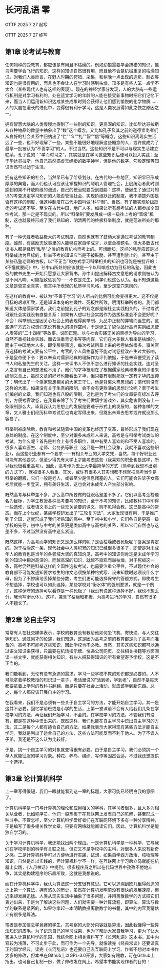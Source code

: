 # 长河乱语 零

OTTF 2025 7 27 起写

OTTF 2025 7 27 终写

## 第1章 论考试与教育

任何物种的受教育，都应该是有用且不枯燥的。例如幼狼需要学会捕猎的知识，雏鸟需要学会飞行的知识，这样的知识自然很有用，而且绝不会是机械重复的枯燥知识。对我们人类而言，在野人时期的狩猎、采集，和稍晚一点出现的造房、制衣等知识也是很有用的，而且也不会让人在学习时感到枯燥，顶多是有些人笨一点学不太会（某些现代人也有这样的表现）。现在的神经学家分发现，人的大脑有一些运行机制是对学习有利的，处在适宜学习的年龄的人能在接受新事物时把它们记忆下来，而当人们运用新知识达成某些成果时则会获得让他们感到愉悦的化学物质……人的大脑在漫长的进化中，变得很有利于学习，这是人类发展得如此之快之原因之一。

拥有智慧大脑的人类慢慢地得到了一些别的知识，更高深的知识。比如毕达哥拉斯从各种物品的数量中抽象出了“数”这个概念，又比如孔子及其之前的道德崇尚者们从良好的社会关系中归纳出了“仁”“义”“礼”“智”“信”等概念。这些知识离现实生活远了一些，也不好理解了一些，某些不能很好地理解这些概念的人，或许就成为了最早一批被认为“不善学习”的人。不过当然，这些知识不是不可以与现实生活建立联系，孔子说的：“学而时习之”，其实就是在学习这些知识后便可以投入实践；至于毕达哥拉斯，他自己虽然搞虚无缥缈的数字神学，但是他的数字、勾股定理等知识当然可以助于生活。

拥有这些知识的社会，当然早已有了阶级划分。在古代的一些地区，知识早已形成厚厚的典籍，而人们也认可应该让掌握知识的聪明人管理社会，上层统治者此时则感到如果不开放阶级的流通，自己的统治就要受到威胁：这样，便诞生了通过对知识的考查决定学习知识的人能否管理社会、实现阶级跃迁的制度。我不清楚外国是否有这样的制度，但这种制度在古代中国叫做“科举制”。当然，有了能实现阶级跃迁的考试还不够，至少在古代中国，地广人多，如果让所有想考试的人都参加全国性考试，那一定是不现实的。所以“科举制”要发展成一级一级往上考的“晋级”机制，这也就最终形成了我们熟知的，明清两代的终极科举制度，就是范进所处的那种。

有了一种优胜者收益极大的考试制度，自然也就有了鼓动大家通过考试的教育制度。诚然，有些励志故事里的人能够在家自学成才，以至金榜题名，但大多数古代读书人都是经历“私塾”之类的教育机构而考上的。可想而知，这样的私塾应该是以科举成功为目标的，科举不考的知识应当是不被鼓励、甚至遭到禁止的。甚至由于某些私塾老师的古板，以“不正当”的方式学习科举相关的知识也可能是被批评的：《不懂就要问》中，孙中山所处的应该就是一个以科举成功为目标的私塾，因此古板的教书先生一开始只愿意让大家背书，孙中山提出解释古文意思的请求则被认为是不同凡响、可能招致惩罚的——不仅是先生，同学们也这么认为。我不知道这篇文章是否完全真实，但其中所表现的私塾学习风格，至少是空穴来风的。

在这样的教育中，被认为“不善于学习”的人所占的比例可能会变得更大。这不仅是目标的艰难所致，还是知识本身的枯燥性、死板性所致。明清科举所考的，我们都知道大体是儒家学说。我们之前提到孔子的观念都是跟社会实践相关的，不过考试可跟社会实践没有直接关系：如果有人想以社会实践作为选拔标准会不会更好呢？不会！科举制正是因关心社会上的表现得察举制、九品中正制的弊端而诞生的，这些选举方式对权贵们来说有极大的操作空间，于是诞生了貌似品行高尚实则细思使人发笑的“二十四孝”等故事。说回正题。以与社会实践无关的目标为导向的学习，自然不重视社会实践，而去注重背记书写等内容，它们在大多数人看来是枯燥的。而由于中国地大人多，即使层层筛选，每次考试所呈上来的考卷依然很多，事关官员选择的考试又要有公平性，考官的个人风格喜好不能对试卷批改产生过大影响，于是皇帝便下令：要以朱熹对儒家经典的理解作为评判依据，于是朱熹便受到了读书人和私塾先生的关注。这样一来读书人不仅不怎么进行知识的社会实践，连对圣人之言有自己的想法也不用了，他们的才华被用在了根据儒家经典和朱熹的评语来编创文章上，虽然文章的好坏也能看出才华，但只要有限制那就一定有才华的压抑了：明代出了一个儒家思想相关的大家王守仁，他是背离朱熹思想的；清代则没有这样的大家。如果没有关于朱熹的限制，会不会有更鼎沸的思想讨论呢？至于考生们编创的文章，我们知道也有八股的限制，这也是为了考生们的文章要有标准去评判，方便考官改卷，在我看来除了苦了考生们做填字游戏外，其实危害倒没有上一条限制那么大。毕竟我认为思想上的发展是要难于形式上的发展的，各种各样的文章，文人雅士们经历科举考试后也肯定写得出来，但跳出朱熹去思考或许就没那么容易了。

科举制被废除后，教育和考试随着中国的变革也经历了变革，最终形成了我们现在身处的制度。在这个制度中，至少对很多未成年人来说，高考是与科举考试类似的考试。为什么呢？首先是社会上有很多职位，其中有受人喜欢的和不受人喜欢的，很多人喜欢医生、老师、公务员等职业（这只是一种社会现象，我就不喜欢这些职业），而这些职业都有一个要求——有相关专业的大学文凭，当然，每个好职业还可能有其他要求，但至少得先有大学上才能考虑这些（我喜欢的职业也是这样，所以我也很看重高考）。因此，高考作为去上大学最简单的方式（简单到我想不出别的方式了），就被很多人看重。其次，或许有很多人其实想都不想就把高考当作是科举的翻版，它们一般是老人，或者至少是信息闭塞的人，它们可能会告诉子女高考后就能一步登天，拥有美好生活，这也会对未成年人产生部分影响。

既然高考与科举差不多，那么高中所要做的就跟私塾差不多了。它们以高考金榜题名为目标，为学生教授各种高考要考的知识，至于不考的知识，比如教科书中印得一些选修，或者语文书上的一些无关紧要的课文，则不见得会教，这已是高中的常态。而在上个世纪，某些学校研发出了“三轮复习法”，大家发现很有用，于是推广到了全国，这就形成了我们所熟知的高中。至于初中和小学，它们各自是更高一级学校的先导，初中与中考的关系更是类似高中与高考的关系，所以它们自然也与这差不多，不过当然没有高中这么紧迫。

既然这样，为高考而学的知识又是怎么样的呢？是否枯燥或者死板呢？答案是肯定的。对于枯燥这一条，现代社会中人类积累的知识已经很多很多了，即使是对未成年人的教育也是当年的各领域大贤的真知灼见，高考中的知识则肯定是未成年学习到的知识中相对高深的。而越高深的知识，就越不直观而越枯燥。对于死板这一条，高考仍然是科举这样的全国性选拔考试，也需要注重公平性，不过现代社会的教育部不可能发通知要求考生的作文必须按某种格式写、设未知数时必须设什么字母，但为了不惨痛地丢掉某些分数，考生们更可能选择保守的答题方式，即使考生不想选择，学校也可以如此选择，某些学校对“衡水体”的强制要求，就是一个例子，这种保守的选择可以看作是一种死板了（我没有说这种选择不好，我也不想丢分，我也写衡水体）。这样，兼具了枯燥和死板，为高考进行的学习，自然有很多人不擅长了。

## 第2章 论自主学习

常常有人在社交媒体表示，学校的教育没有教给他如何坐飞机、寄快递、与人交往等知识。通过刚才的论述，我们知道，这是因为高考之前的教育都是为了高考而准备的，高考不可能考这些知识，因此学校也不必教。当然，其实这些知识都可以通过语文知识来获得，只需要在机场指示牌、快递公司网页、交往相关书籍等方面阅读一些文字，就能获得相关知识，有些人把获得知识的所有希望寄予学校，这是不正当的。

我们能看到，无论有没有急迫的需求，学习一些学校不教的知识都是必要的。人不可能拿着学校教授的知识过一辈子，老话里说的“活到老，学到老”，自然不是每天都要拿着上学时的教科书翻翻，而是只要在社会上活动，就应该学到新东西。总之，每个人都应该开展自主的学习。

在我看来，我们不是必须有一些关于自主学习的方法，才能开始自主学习。其一是这并不必要，回忆学前班或是小学的生活，上第一堂课前不会有人给我们几条在学校学习的方法，再让我们开始学习，不会的。在学校学习的方法，不管我们有没有，都是在这种中悟出来的。既然这样，我们也能在自主学习中悟出自主学习的方法。其二是每个人都有适合自己的方法，如果我表示大家得现有某些方法才能自主学习，我就是列出了适合自己的方法，这些方法可能反而不利于他人。为了不误人子弟，我还是不这么认为比较好。

于是，挑一个自主学习的对象就变得很有必要。由于是自主学习，我们必须挑一个单人就能征服的学习对象。种花、养鸟、编织、写作等固然合适，不过我还想提供一个选择。

## 第3章 论计算机科学

上一章写得很短，我们一眼就能看到这一章的标题，大家可能已经明白我的意图了。

计算机科学是一门与计算机的理论和应用相关的学科，其学习者很多，且大多为相关从业者，比如程序员。他们一般热衷于在互联网上发表自己的见解，甚至形成一种斗争。不管怎样，至少计算机科学爱好者们在互联网环境下多有一种分享精神，于是编写了很多相关教学文章，只要有网络就能阅读它们。因此，计算机科学是能独自学习的。

关于学习计算机科学，我还能找出两个理由。一是计算机科学是一种科学，它与我们在学校学到的科学有关联之处，但它又不是学校中的主科，对很多人来说有新奇之感。二是计算机科学可以方便地进行实践，试想，如果自学西方政治、核物理等知识，自然是难以实践的，但计算机科学不一样，在互联网上学习后立马就能在机器上实践，《人月神话》中提到，很多程序员之所以在代码世界中孜孜不倦地斗争，其实是构建程序的乐趣所致，这就是我想说的。

而在计算机科学中，我认为算法这一分支很有意思。它可以追溯到欧几里得创造的史上第一个算法，拥有悠久的历史，虽然在计算机发明前没有很快的发展速度，但近来却发展迅猛。人类从现实生活中抽象了很多问题，并用离散数学的方式把它们表述出来，于是为了解决这些问题，人们就需要一种计算流程，即算法。算法与数学的联系是紧密的，如果你拿起一本明确教授离散数学的书籍，其中的内容我猜估计有很多是算法。

笔者是参加信息学竞赛的学生，其考察的大部分内容就是算法，因此我懂得一些算法知识的皮毛。为了记录自己的学习成果，也为了帮助大家自我学习，更为了让大家进入计算机科学的乐园，我结合网上相关资料写了《长河乱语》这本书。其中内容较为浅薄，不可止步于此，而可作为一个先导，就像读完《经典常谈》还要读真正的国学经典，读完《长河乱语》也还要自己去互联网上学习。作者不想对本书作太多的修改，但本书在Github上以GPL-3.0开源，大家如有赐教，可在Github上指出，也可自己复制一份，做了修改发在网上。希望本书能实现作者的目的！
